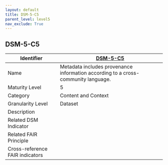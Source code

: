 ```yaml
---
layout: default
title: DSM-5-C5
parent_level: level5
nav_exclude: True
---
```


## DSM-5-C5

| Identifier | [DSM-5-C5](https://github.com/FAIRplus/Data-Maturity/blob/master/docs/_indicators/DSM-5-C5.md) |
| --------- | -----------|
| Name | Metadata includes provenance information according to a cross-community language. |
| Maturity Level | 5 |
| Category | Content and Context |
| Granularity Level | Dataset |
| Description | |
| Related DSM Indicator | |
| Related FAIR Principle | |
| Cross-reference FAIR indicators | |
